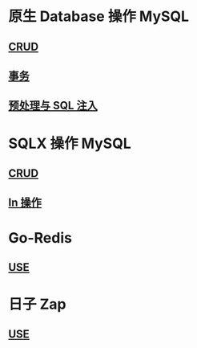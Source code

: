 # 原生 Database 操作 MySQL

## [CRUD](/go-mysql-crud/main.go)

## [事务](/go-mysql-transaction/main.go)

## [预处理与 SQL 注入](/go-mysql-prepare-inject/main.go)

# SQLX 操作 MySQL

## [CRUD](/go-sqlx-crud/main.go)

## [In 操作](/go-sqlx-in/main.go)

# Go-Redis

## [USE](/go-redis/main.go)

# 日子 Zap

## [USE](/go-zap-using/main.go)
